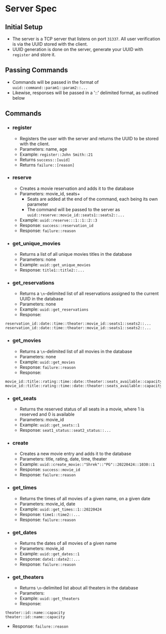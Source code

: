 # Server Spec

## Initial Setup

- The server is a TCP server that listens on port `31337`. All user verification is via the UUID stored with the client.
- UUID generation is done on the server, generate your UUID with `register` and store it.

## Passing Commands

- Commands will be passed in the format of `uuid::command::param1::param2::...`
- Likewise, responses will be passed in a '::' delimited format, as outlined below

## Commands

- ### register
  - Registers the user with the server and returns the UUID to be stored with the client.
  - Parameters: name, age
  - Example: `register::John Smith::21`
  - Returns `success::[uuid]`
  - Returns `failure::[reason]`

- ### reserve
  - Creates a movie reservation and adds it to the database
  - Parameters: movie_id, seats+
    - Seats are added at the end of the command, each being its own parameter
    - The command will be passed to the server as `uuid::reserve::movie_id::seats1::seats2::...`
  - Example: `uuid::reserve:::1::1::2::3`
  - Response: `success::reservation_id`
  - Response: `failure::reason`

- ### get_unique_movies
  - Returns a list of all unique movies titles in the database
  - Parameters: none
  - Example: `uuid::get_unique_movies`
  - Response: `title1::title2::...`

- ### get_reservations
  - Returns a `\n`-delimited list of all reservations assigned to the current UUID in the database
  - Parameters: none
  - Example: `uuid::get_reservations`
  - Response:
```
reservation_id::date::time::theater::movie_id::seats1::seats2::...
reservation_id::date::time::theater::movie_id::seats1::seats2::...
```
- ### get_movies
  - Returns a `\n`-delimited list of all movies in the database
  - Parameters: none
  - Example: `uuid::get_movies`
  - Response: `failure::reason`
  - Response:
```
movie_id::title::rating::time::date::theater::seats_available::capacity
movie_id::title::rating::time::date::theater::seats_available::capacity
```
 

  - ### get_seats
    - Returns the reserved status of all seats in a movie, where 1 is reserved and 0 is available
    - Parameters: movie_id
    - Example: `uuid::get_seats::1`
    - Response: `seat1_status::seat2_status::...`

  - ### create
    - Creates a new movie entry and adds it to the database
    - Parameters: title, rating, date, time, theater
    - Example: `uuid::create_movie::"Shrek"::"PG"::20220424::1030::1`
    - Response: `success::movie_id`
    - Response: `failure::reason`

  - ### get_times
    - Returns the times of all movies of a given name, on a given date
    - Parameters: movie_id, date
    - Example: `uuid::get_times::1::20220424`
    - Response: `time1::time2::...`
    - Response: `failure::reason`

  - ### get_dates
    - Returns the dates of all movies of a given name
    - Parameters: movie_id
    - Example: `uuid::get_dates::1`
    - Response: `date1::date2::...`
    - Response: `failure::reason`

  - ### get_theaters
    - Returns `\n`-delimited list about all theaters in the database
    - Parameters: 
    - Example: `uuid::get_theaters`
    - Response: 
```
theater::id::name::capacity
theater::id::name::capacity
```
  - Response: `failure::reason`